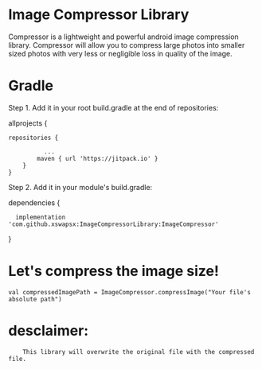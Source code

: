 # Image Compressor Library
Compressor is a lightweight and powerful android image compression library. Compressor will allow you to compress large photos into smaller sized photos with very less or negligible loss in quality of the image.
# Gradle
Step 1. Add it in your root build.gradle at the end of repositories:

allprojects {
		
    repositories {
			
              ...
			maven { url 'https://jitpack.io' }
		}
	}
  
Step 2. Add it in your module's build.gradle:

dependencies {

      implementation 'com.github.xswapsx:ImageCompressorLibrary:ImageCompressor'

}

# Let's compress the image size!
            
    val compressedImagePath = ImageCompressor.compressImage("Your file's absolute path")
    
   # desclaimer: 
        This library will overwrite the original file with the compressed file.

